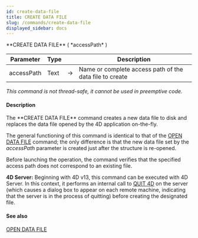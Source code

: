 ```yaml
---
id: create-data-file
title: CREATE DATA FILE
slug: /commands/create-data-file
displayed_sidebar: docs
---
```


<!--REF #_command_.CREATE DATA FILE.Syntax-->**CREATE DATA FILE** ( *accessPath* )<!-- END REF-->
<!--REF #_command_.CREATE DATA FILE.Params-->
| Parameter | Type |  | Description |
| --- | --- | --- | --- |
| accessPath | Text | &#8594;  | Name or complete access path of the data file to create |

<!-- END REF-->

*This command is not thread-safe, it cannot be used in preemptive code.*


#### Description 

<!--REF #_command_.CREATE DATA FILE.Summary-->The **CREATE DATA FILE** command creates a new data file to disk and replaces the data file opened by the 4D application on-the-fly.<!-- END REF-->

The general functioning of this command is identical to that of the [OPEN DATA FILE](open-data-file.md) command; the only difference is that the new data file set by the *accessPath* parameter is created just after the structure is re-opened.

Before launching the operation, the command verifies that the specified access path does not correspond to an existing file.

**4D Server:** Beginning with 4D v13, this command can be executed with 4D Server. In this context, it performs an internal call to [QUIT 4D](quit-4d.md) on the server (which causes a dialog box to appear on each remote machine, indicating that the server is in the process of quitting) before creating the designated file. 

#### See also 

[OPEN DATA FILE](open-data-file.md)  